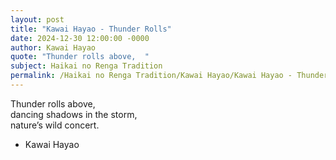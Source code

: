 ```yaml
---
layout: post
title: "Kawai Hayao - Thunder Rolls"
date: 2024-12-30 12:00:00 -0000
author: Kawai Hayao
quote: "Thunder rolls above,  "
subject: Haikai no Renga Tradition
permalink: /Haikai no Renga Tradition/Kawai Hayao/Kawai Hayao - Thunder Rolls
---
```


Thunder rolls above,  
dancing shadows in the storm,  
nature’s wild concert.

- Kawai Hayao
